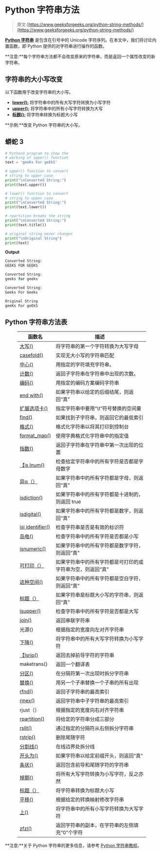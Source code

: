# Python 字符串方法

> 原文:[https://www.geeksforgeeks.org/python-string-methods/](https://www.geeksforgeeks.org/python-string-methods/)

[**Python 字符串**](https://www.geeksforgeeks.org/python-strings/) 是包含在引号中的 Unicode 字符序列。在本文中，我们将讨论内置函数，即 Python 提供的对字符串进行操作的函数。

**注意:**每个字符串方法都不会改变原来的字符串，而是返回一个属性改变的新字符串。

## 字符串的大小写改变

以下函数用于改变字符串的大小写。

*   [**lower():**](https://www.geeksforgeeks.org/python-string-lower/) 将字符串中的所有大写字符转换为小写字符
*   [**upper():**](https://www.geeksforgeeks.org/python-string-upper/) 将字符串中的所有小写字符转换为大写
*   [**标题():**](https://www.geeksforgeeks.org/title-in-python/) 将字符串转换为标题大小写

**示例:**改变 Python 字符串的大小写。

## 蟒蛇 3

```py
# Python3 program to show the
# working of upper() function
text = 'geeKs For geEkS'

# upper() function to convert
# string to upper_case
print("\nConverted String:")
print(text.upper())

# lower() function to convert
# string to upper_case
print("\nConverted String:")
print(text.lower())

# rpartition breaks the string
print("\nConverted String:")
print(text.title())

# original string never changes
print("\nOriginal String")
print(text)
```

**Output**

```py
Converted String:
GEEKS FOR GEEKS

Converted String:
geeks for geeks

Converted String:
Geeks For Geeks

Original String
geeKs For geEkS
```

## Python 字符串方法表

<figure class="table">

| 函数名 | 描述 |
| --- | --- |
| [大写()](https://www.geeksforgeeks.org/string-capitalize-python/) | 将字符串的第一个字符转换为大写字母 |
| [casefold()](https://www.geeksforgeeks.org/casefold-string-python/) | 实现无大小写的字符串匹配 |
| [中心()](https://www.geeksforgeeks.org/string-center-python/) | 用指定的字符填充字符串。 |
| [计数()](https://www.geeksforgeeks.org/python-string-count/) | 返回子字符串在字符串中出现的次数。 |
| [编码()](https://www.geeksforgeeks.org/python-strings-encode-method/) | 用指定的编码方案编码字符串 |
| [end with()](https://www.geeksforgeeks.org/string-endswith-python/) | 如果字符串以给定的后缀结尾，则返回“真” |
| [扩展选项卡()](https://www.geeksforgeeks.org/python-expandtabs-method/) | 指定字符串中要用“\t”符号替换的空间量 |
| [find()](https://www.geeksforgeeks.org/python-string-find/) | 如果找到子字符串，则返回它的最低索引 |
| [格式()](https://www.geeksforgeeks.org/python-format-function/) | 格式化字符串以将其打印到控制台 |
| [format_map()](https://www.geeksforgeeks.org/python-string-format_map/) | 使用字典格式化字符串中的指定值 |
| [指数()](https://www.geeksforgeeks.org/python-string-index-applications/) | 返回子字符串在字符串中第一次出现的位置 |
| [【is lnum()](https://www.geeksforgeeks.org/python-string-isalnum/) | 检查给定字符串中的所有字符是否都是字母数字 |
| [异α（）](https://www.geeksforgeeks.org/python-string-isalpha-application/) | 如果字符串中的所有字符都是字母，则返回“真” |
| [isdiction()](https://www.geeksforgeeks.org/python-string-isdecimal/) | 如果字符串中的所有字符都是十进制的，则返回 true |
| [isdigital()](https://www.geeksforgeeks.org/python-string-isdigit-application/) | 如果字符串中的所有字符都是数字，则返回“真” |
| [isi identifier()](https://www.geeksforgeeks.org/python-string-isidentifier/) | 检查字符串是否是有效的标识符 |
| [岛电()](https://www.geeksforgeeks.org/python-string-islower-method/) | 检查字符串中的所有字符是否都是小写 |
| [isnumeric()](https://www.geeksforgeeks.org/python-string-isnumeric-application/) | 如果字符串中的所有字符都是数字字符，则返回“真” |
| [可打印（）](https://www.geeksforgeeks.org/isprintable-python-application/) | 如果字符串中的所有字符都是可打印的或字符串为空，则返回“真” |
| [这种空间()](https://www.geeksforgeeks.org/python-string-isspace-application/) | 如果字符串中的所有字符都是空白字符，则返回“真” |
| [标题（）](https://www.geeksforgeeks.org/python-string-istitle/) | 如果字符串是标题大小写的字符串，则返回“真” |
| [isupper()](https://www.geeksforgeeks.org/python-string-isupper-method/) | 检查字符串中的所有字符是否都是大写 |
| [join()](https://www.geeksforgeeks.org/join-function-python/) | 返回串联字符串 |
| 光源() | 根据指定的宽度向左对齐字符串 |
| [下降()](https://www.geeksforgeeks.org/python-string-lower/) | 将字符串中的所有大写字符转换为小写字符 |
| [【lsrip()](https://www.geeksforgeeks.org/python-string-lstrip-method/) | 返回去掉前导字符的字符串 |
| maketrans() | 返回一个翻译表 |
| [分区()](https://www.geeksforgeeks.org/string-partition-python/) | 在分隔符第一次出现时拆分字符串 |
| [替换()](https://www.geeksforgeeks.org/python-string-replace/) | 用另一个子串替换一个子串的所有出现 |
| [rfnd()](https://www.geeksforgeeks.org/python-string-rfind/) | 返回子字符串的最高索引 |
| [rinex()](https://www.geeksforgeeks.org/string-rindex-python/) | 返回字符串中子字符串的最高索引 |
| rjust（） | 根据指定的宽度向右对齐字符串 |
| [rpartition()](https://www.geeksforgeeks.org/python-string-rpartition/) | 将给定的字符串分成三部分 |
| [rslit()](https://www.geeksforgeeks.org/python-string-rsplit/) | 通过指定的分隔符从右侧拆分字符串 |
| [rstrip()](https://www.geeksforgeeks.org/python-string-rstrip/) | 删除尾随字符 |
| [分割线()](https://www.geeksforgeeks.org/python-string-splitlines/) | 在线边界处拆分线 |
| [开头为()](https://www.geeksforgeeks.org/python-string-startswith/) | 如果字符串以给定前缀开头，则返回“真” |
| [条状()](https://www.geeksforgeeks.org/python-string-strip/) | 返回包含前导和尾随字符的字符串 |
| [掉期()](https://www.geeksforgeeks.org/python-string-swapcase/) | 将所有大写字符转换为小写字符，反之亦然 |
| [标题（）](https://www.geeksforgeeks.org/title-in-python/) | 将字符串转换为标题大小写 |
| [平移()](https://www.geeksforgeeks.org/python-string-translate/) | 根据给定的转换映射修改字符串 |
| [上()](https://www.geeksforgeeks.org/python-string-upper/) | 将字符串中的所有小写字符转换为大写字符 |
| [zfzl()](https://www.geeksforgeeks.org/python-string-zfill/) | 返回字符串的副本，在字符串的左侧填充“0”个字符 |

</figure>

**注意:**关于 Python 字符串的更多信息，请参考 [Python 字符串教程](https://www.geeksforgeeks.org/python-strings/)。